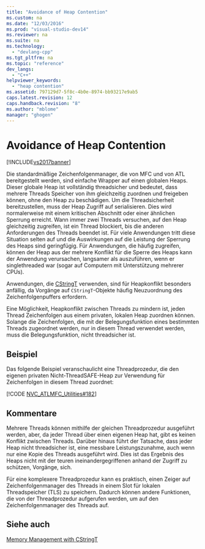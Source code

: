 ```yaml
---
title: "Avoidance of Heap Contention"
ms.custom: na
ms.date: "12/03/2016"
ms.prod: "visual-studio-dev14"
ms.reviewer: na
ms.suite: na
ms.technology: 
  - "devlang-cpp"
ms.tgt_pltfrm: na
ms.topic: "reference"
dev_langs: 
  - "C++"
helpviewer_keywords: 
  - "heap contention"
ms.assetid: 797129d7-5f8c-4b0e-8974-bb93217e9ab5
caps.latest.revision: 12
caps.handback.revision: "8"
ms.author: "mblome"
manager: "ghogen"
---
```

# Avoidance of Heap Contention
[!INCLUDE[vs2017banner](../assembler/inline/includes/vs2017banner.md)]

Die standardmäßige Zeichenfolgenmanager, die von MFC und von ATL bereitgestellt werden, sind einfache Wrapper auf einen globalen Heaps.  Dieser globale Heap ist vollständig threadsicher und bedeutet, dass mehrere Threads Speicher von ihm gleichzeitig zuordnen und freigeben können, ohne den Heap zu beschädigen.  Um die Threadsicherheit bereitzustellen, muss der Heap Zugriff auf serialisieren.  Dies wird normalerweise mit einem kritischen Abschnitt oder einer ähnlichen Sperrung erreicht.  Wann immer zwei Threads versuchen, auf den Heap gleichzeitig zugreifen, ist ein Thread blockiert, bis die anderen Anforderungen des Threads beendet ist.  Für viele Anwendungen tritt diese Situation selten auf und die Auswirkungen auf die Leistung der Sperrung des Heaps sind geringfügig.  Für Anwendungen, die häufig zugreifen, können der Heap aus der mehrere Konflikt für die Sperre des Heaps kann der Anwendung verursachen, langsamer als auszuführen, wenn er singlethreaded war \(sogar auf Computern mit Unterstützung mehrerer CPUs\).  
  
 Anwendungen, die [CStringT](../atl-mfc-shared/reference/cstringt-class.md) verwenden, sind für Heapkonflikt besonders anfällig, da Vorgänge auf `CStringT`\-Objekte häufig Neuzuordnung des Zeichenfolgenpuffers erfordern.  
  
 Eine Möglichkeit, Heapkonflikt zwischen Threads zu mindern ist, jeden Thread Zeichenfolgen aus einem privaten, lokalen Heap zuordnen können.  Solange die Zeichenfolgen, die mit der Belegungsfunktion eines bestimmten Threads zugeordnet werden, nur in diesem Thread verwendet werden, muss die Belegungsfunktion, nicht threadsicher ist.  
  
## Beispiel  
 Das folgende Beispiel veranschaulicht eine Threadprozedur, die den eigenen privaten Nicht\-ThreadSAFE\-Heap zur Verwendung für Zeichenfolgen in diesem Thread zuordnet:  
  
 [!CODE [NVC_ATLMFC_Utilities#182](../CodeSnippet/VS_Snippets_Cpp/NVC_ATLMFC_Utilities#182)]  
  
## Kommentare  
 Mehrere Threads können mithilfe der gleichen Threadprozedur ausgeführt werden, aber, da jeder Thread über einen eigenen Heap hat, gibt es keinen Konflikt zwischen Threads.  Darüber hinaus führt der Tatsache, dass jeder Heap nicht threadsicher ist, eine messbare Leistungszunahme, auch wenn nur eine Kopie des Threads ausgeführt wird.  Dies ist das Ergebnis des Heaps nicht mit der teuren ineinandergegriffenen anhand der Zugriff zu schützen, Vorgänge, sich.  
  
 Für eine komplexere Threadprozedur kann es praktisch, einen Zeiger auf Zeichenfolgenmanager des Threads in einem Slot für lokalen Threadspeicher \(TLS\) zu speichern.  Dadurch können andere Funktionen, die von der Threadprozedur aufgerufen werden, um auf den Zeichenfolgenmanager des Threads auf.  
  
## Siehe auch  
 [Memory Management with CStringT](../atl-mfc-shared/memory-management-with-cstringt.md)